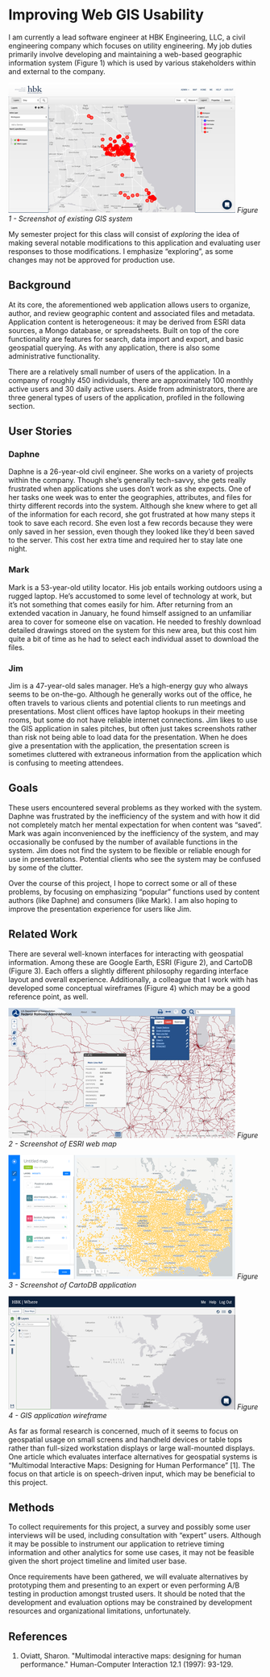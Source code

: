 # Improving Web GIS Usability

I am currently a lead software engineer at HBK Engineering, LLC, a civil engineering company which focuses on utility engineering. My job duties primarily involve developing and maintaining a web-based geographic information system (Figure 1) which is used by various stakeholders within and external to the company.

![](img/figure01.png)
*Figure 1 - Screenshot of existing GIS system*

My semester project for this class will consist of *exploring* the idea of making several notable modifications to this application and evaluating user responses to those modifications. I emphasize “exploring”, as some changes may not be approved for production use.

## Background
At its core, the aforementioned web application allows users to organize, author, and review geographic content and associated files and metadata. Application content is heterogeneous: it may be derived from ESRI data sources, a Mongo database, or spreadsheets. Built on top of the core functionality are features for search, data import and export, and basic geospatial querying. As with any application, there is also some administrative functionality.

There are a relatively small number of users of the application. In a company of roughly 450 individuals, there are approximately 100 monthly active users and 30 daily active users. Aside from administrators, there are three general types of users of the application, profiled in the following section.

## User Stories

### Daphne
Daphne is a 26-year-old civil engineer. She works on a variety of projects within the company. Though she’s generally tech-savvy, she gets really frustrated when applications she uses don’t work as she expects. One of her tasks one week was to enter the geographies, attributes, and files for thirty different records into the system. Although she knew where to get all of the information for each record, she got frustrated at how many steps it took to save each record. She even lost a few records because they were only saved in her session, even though they looked like they’d been saved to the server. This cost her extra time and required her to stay late one night.

### Mark
Mark is a 53-year-old utility locator. His job entails working outdoors using a rugged laptop. He’s accustomed to some level of technology at work, but it’s not something that comes easily for him. After returning from an extended vacation in January, he found himself assigned to an unfamiliar area to cover for someone else on vacation. He needed to freshly download detailed drawings stored on the system for this new area, but this cost him quite a bit of time as he had to select each individual asset to download the files.

### Jim
Jim is a 47-year-old sales manager. He’s a high-energy guy who always seems to be on-the-go. Although he generally works out of the office, he often travels to various clients and potential clients to run meetings and presentations. Most client offices have laptop hookups in their meeting rooms, but some do not have reliable internet connections. Jim likes to use the GIS application in sales pitches, but often just takes screenshots rather than risk not being able to load data for the presentation. When he does give a presentation with the application, the presentation screen is sometimes cluttered with extraneous information from the application which is confusing to meeting attendees.

## Goals
These users encountered several problems as they worked with the system. Daphne was frustrated by the inefficiency of the system and with how it did not completely match her mental expectation for when content was “saved”. Mark was again inconvenienced by the inefficiency of the system, and may occasionally be confused by the number of available functions in the system. Jim does not find the system to be flexible or reliable enough for use in presentations. Potential clients who see the system may be confused by some of the clutter.

Over the course of this project, I hope to correct some or all of these problems, by focusing on emphasizing “popular” functions used by content authors (like Daphne) and consumers (like Mark). I am also hoping to improve the presentation experience for users like Jim.

## Related Work
There are several well-known interfaces for interacting with geospatial information. Among these are Google Earth, ESRI (Figure 2), and CartoDB (Figure 3). Each offers a slightly different philosophy regarding interface layout and overall experience. Additionally, a colleague that I work with has developed some conceptual wireframes (Figure 4) which may be a good reference point, as well.

![](img/figure02.png)
*Figure 2 - Screenshot of ESRI web map*

![](img/figure03.png)
*Figure 3 - Screenshot of CartoDB application*

![](img/figure04.png)
*Figure 4 - GIS application wireframe*

As far as formal research is concerned, much of it seems to focus on geospatial usage on small screens and handheld devices or table tops rather than full-sized workstation displays or large wall-mounted displays. One article which evaluates interface alternatives for geospatial systems is “Multimodal Interactive Maps: Designing for Human Performance” [1]. The focus on that article is on speech-driven input, which may be beneficial to this project.

## Methods
To collect requirements for this project, a survey and possibly some user interviews will be used, including consultation with “expert” users. Although it may be possible to instrument our application to retrieve timing information and other analytics for some use cases, it may not be feasible given the short project timeline and limited user base.

Once requirements have been gathered, we will evaluate alternatives by prototyping them and presenting to an expert or even performing A/B testing in production amongst trusted users. It should be noted that the development and evaluation options may be constrained by development resources and organizational limitations, unfortunately.

## References
1. Oviatt, Sharon. "Multimodal interactive maps: designing for human performance." Human-Computer Interaction 12.1 (1997): 93-129.
